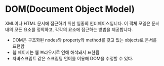 # DOM(Document Object Model)
XML이나 HTML 문서에 접근하기 위한 일종의 인터페이스입니다. 이 객체 모델은 문서 내의 모든 요소를 정의하고, 각각의 요소에 접근하는 방법을 제공합니다.
+ DOM은 구조화된 nodes와 property와 method를 갖고 있는 objects로 문서를 표현함
+ 웹 페이지는 웹 브라우저로 인해 해석돼서 표현됨
+ 자바스크립트 같은 스크립팅 언어를 이용해 DOM을 수정할 수 있다.